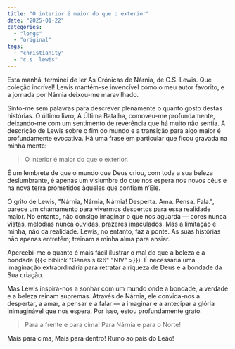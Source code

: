 ```yaml
---
title: "O interior é maior do que o exterior"
date: "2025-01-22"
categories:
  - "longs"
  - "original"
tags:
  - "christianity"
  - "c.s. lewis"
---
```


Esta manhã, terminei de ler As Crónicas de Nárnia, de C.S. Lewis. Que coleção incrível! Lewis mantém-se invencível como o meu autor favorito, e a jornada por Nárnia deixou-me maravilhado.

Sinto-me sem palavras para descrever plenamente o quanto gosto destas histórias. O último livro, A Última Batalha, comoveu-me profundamente, deixando-me com um sentimento de reverência que há muito não sentia. A descrição de Lewis sobre o fim do mundo e a transição para algo maior é profundamente evocativa. Há uma frase em particular que ficou gravada na minha mente:

> O interior é maior do que o exterior.

É um lembrete de que o mundo que Deus criou, com toda a sua beleza deslumbrante, é apenas um vislumbre do que nos espera nos novos céus e na nova terra prometidos àqueles que confiam n’Ele.

O grito de Lewis, "Nárnia, Nárnia, Nárnia! Desperta. Ama. Pensa. Fala.", parece um chamamento para vivermos despertos para essa realidade maior. No entanto, não consigo imaginar o que nos aguarda — cores nunca vistas, melodias nunca ouvidas, prazeres imaculados. Mas a limitação é minha, não da realidade. Lewis, no entanto, faz a ponte. As suas histórias não apenas entretêm; treinam a minha alma para ansiar.

Apercebi-me o quanto é mais fácil ilustrar o mal do que a beleza e a bondade ({{< biblink "Génesis 6:6" "NIV" >}}). É necessária uma imaginação extraordinária para retratar a riqueza de Deus e a bondade da Sua criação.

Mas Lewis inspira-nos a sonhar com um mundo onde a bondade, a verdade e a beleza reinam supremas. Através de Nárnia, ele convida-nos a despertar, a amar, a pensar e a falar — a imaginar e a antecipar a glória inimaginável que nos espera. Por isso, estou profundamente grato.

> Para a frente e para cima! Para Nárnia e para o Norte!

Mais para cima, Mais para dentro! Rumo ao país do Leão!